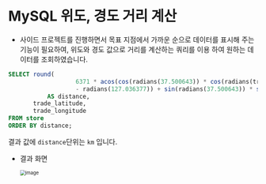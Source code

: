 # MySQL 위도, 경도 거리 계산



* 사이드 프로젝트를 진행하면서 목표 지점에서 가까운 순으로 데이터를 표시해 주는 기능이 필요하여, 위도와 경도 값으로 거리를 계산하는 쿼리를 이용 하여 원하는 데이터를 조회하였습니다. 

```sql
SELECT round(
                   6371 * acos(cos(radians(37.500643)) * cos(radians(trade_latitude)) * cos(radians(trade_longitude)
                   - radians(127.036377)) + sin(radians(37.500643)) * sin(radians(trade_latitude))), 5)
           AS distance,
       trade_latitude,
       trade_longitude
FROM store
ORDER BY distance;
```

결과 값에 `distance`단위는 `km` 입니다.

* 결과 화면

  <img src="https://user-images.githubusercontent.com/58923731/179773481-c534b864-345a-4e11-bbf9-4e3357a83e0b.png" alt="image" style="zoom:67%;" /> 

 